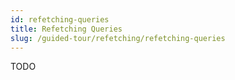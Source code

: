 ```yaml
---
id: refetching-queries
title: Refetching Queries
slug: /guided-tour/refetching/refetching-queries
---
```

TODO
